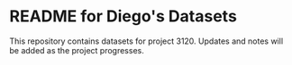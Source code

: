 # README for Diego's Datasets

This repository contains datasets for project 3120. Updates and notes will be added as the project progresses.
